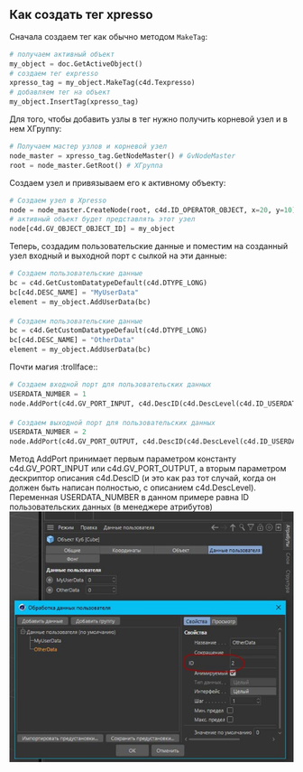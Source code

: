 
## Как создать тег xpresso

Сначала создаем тег как обычно методом ```MakeTag```:
```python
# получаем активный объект
my_object = doc.GetActiveObject()
# создаем тег expresso
xpresso_tag = my_object.MakeTag(c4d.Texpresso)
# добавляем тег на объект
my_object.InsertTag(xpresso_tag)
```

Для того, чтобы добавить узлы в тег нужно получить корневой узел и в нем XГруппу:
```python
# Получаем мастер узлов и корневой узел
node_master = xpresso_tag.GetNodeMaster() # GvNodeMaster
root = node_master.GetRoot() # XГруппа
```

Создаем узел и привязываем его к активному объекту:
```python
# Создаем узел в Xpresso
node = node_master.CreateNode(root, c4d.ID_OPERATOR_OBJECT, x=20, y=10)
# активный объект будет представлять этот узел
node[c4d.GV_OBJECT_OBJECT_ID] = my_object
```

Теперь, создадим пользовательские данные и поместим на созданный узел входный и выходной порт с сылкой на эти данные:
```python
# Создаем пользовательские данные
bc = c4d.GetCustomDatatypeDefault(c4d.DTYPE_LONG)
bc[c4d.DESC_NAME] = "MyUserData"
element = my_object.AddUserData(bc)

# Создаем пользовательские данные
bc = c4d.GetCustomDatatypeDefault(c4d.DTYPE_LONG)
bc[c4d.DESC_NAME] = "OtherData"
element = my_object.AddUserData(bc)
```
Почти магия :trollface::
```python
# Создаем входной порт для пользовательских данных
USERDATA_NUMBER = 1
node.AddPort(c4d.GV_PORT_INPUT, c4d.DescID(c4d.DescLevel(c4d.ID_USERDATA, c4d.DTYPE_SUBCONTAINER, 0), c4d.DescLevel(USERDATA_NUMBER, c4d.DTYPE_LONG, 0)), message=True)

# Создаем выходной порт для пользовательских данных
USERDATA_NUMBER = 2
node.AddPort(c4d.GV_PORT_OUTPUT, c4d.DescID(c4d.DescLevel(c4d.ID_USERDATA, c4d.DTYPE_SUBCONTAINER, 0), c4d.DescLevel(USERDATA_NUMBER, c4d.DTYPE_LONG, 0)), message=True)
```
Метод AddPort принимает первым параметром константу c4d.GV_PORT_INPUT или c4d.GV_PORT_OUTPUT, а вторым параметром дескриптор описания c4d.DescID (и это как раз тот случай, когда он должен быть написан полностью, с описанием c4d.DescLevel). Переменная
USERDATA_NUMBER в данном примере равна ID пользовательских данных (в менеджере атрибутов)
![изображение user data id](img/userdataid.jpg)
